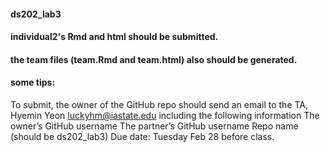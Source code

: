 #### ds202_lab3
#### individual2's Rmd and html should be submitted.
#### the team files (team.Rmd and team.html) also should be generated.

#### some tips:
To submit, the owner of the GitHub repo should send an email to the TA, Hyemin Yeon luckyhm@iastate.edu including the following information
The owner’s GitHub username
The partner’s GitHub username
Repo name (should be ds202_lab3)
Due date: Tuesday Feb 28 before class.
